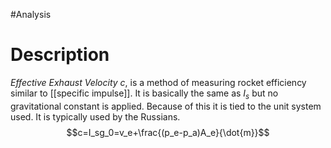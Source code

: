 #Analysis 
# Description
*Effective Exhaust Velocity* $c$, is a method of measuring rocket efficiency similar to [[specific impulse]]. It is basically the same as $I_s$ but no gravitational constant is applied. Because of this it is tied to the unit system used. It is typically used by the Russians.
$$c=I_sg_0=v_e+\frac{(p_e-p_a)A_e}{\dot{m}}$$